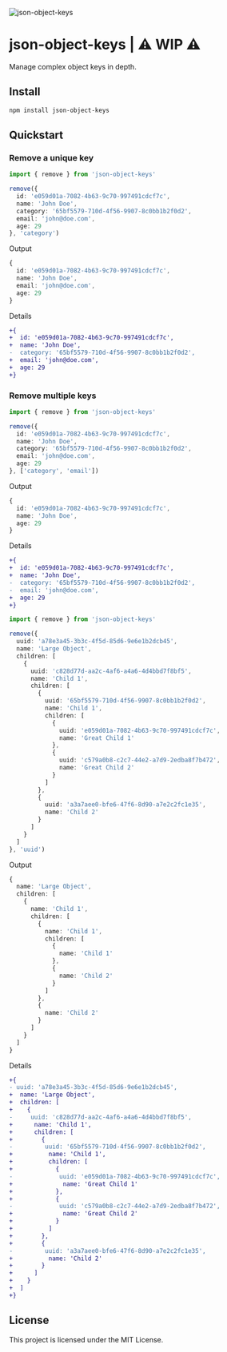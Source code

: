 ![json-object-keys](https://user-images.githubusercontent.com/16243531/222727947-360bc403-92b8-4dc2-8d1b-586215b49a2f.jpg)

# json-object-keys | ⚠️ WIP ⚠️

Manage complex object keys in depth.

## Install

```sh
npm install json-object-keys
```

## Quickstart

### Remove a unique key

```ts
import { remove } from 'json-object-keys'

remove({
  id: 'e059d01a-7082-4b63-9c70-997491cdcf7c',
  name: 'John Doe',
  category: '65bf5579-710d-4f56-9907-8c0bb1b2f0d2',
  email: 'john@doe.com',
  age: 29
}, 'category')
```

Output

```ts
{
  id: 'e059d01a-7082-4b63-9c70-997491cdcf7c',
  name: 'John Doe',
  email: 'john@doe.com',
  age: 29
}
```

Details

```diff
+{
+  id: 'e059d01a-7082-4b63-9c70-997491cdcf7c',
+  name: 'John Doe',
-  category: '65bf5579-710d-4f56-9907-8c0bb1b2f0d2',
+  email: 'john@doe.com',
+  age: 29
+}
```

### Remove multiple keys

```ts
import { remove } from 'json-object-keys'

remove({
  id: 'e059d01a-7082-4b63-9c70-997491cdcf7c',
  name: 'John Doe',
  category: '65bf5579-710d-4f56-9907-8c0bb1b2f0d2',
  email: 'john@doe.com',
  age: 29
}, ['category', 'email'])
```

Output

```ts
{
  id: 'e059d01a-7082-4b63-9c70-997491cdcf7c',
  name: 'John Doe',
  age: 29
}
```

Details

```diff
+{
+  id: 'e059d01a-7082-4b63-9c70-997491cdcf7c',
+  name: 'John Doe',
-  category: '65bf5579-710d-4f56-9907-8c0bb1b2f0d2',
-  email: 'john@doe.com',
+  age: 29
+}
```

```ts
import { remove } from 'json-object-keys'

remove({
  uuid: 'a78e3a45-3b3c-4f5d-85d6-9e6e1b2dcb45',
  name: 'Large Object',
  children: [
    {
      uuid: 'c828d77d-aa2c-4af6-a4a6-4d4bbd7f8bf5',
      name: 'Child 1',
      children: [
        {
          uuid: '65bf5579-710d-4f56-9907-8c0bb1b2f0d2',
          name: 'Child 1',
          children: [
            {
              uuid: 'e059d01a-7082-4b63-9c70-997491cdcf7c',
              name: 'Great Child 1'
            },
            {
              uuid: 'c579a0b8-c2c7-44e2-a7d9-2edba8f7b472',
              name: 'Great Child 2'
            }
          ]
        },
        {
          uuid: 'a3a7aee0-bfe6-47f6-8d90-a7e2c2fc1e35',
          name: 'Child 2'
        }
      ]
    }
  ]
}, 'uuid')
```

Output

```ts
{
  name: 'Large Object',
  children: [
    {
      name: 'Child 1',
      children: [
        {
          name: 'Child 1',
          children: [
            {
              name: 'Child 1'
            },
            {
              name: 'Child 2'
            }
          ]
        },
        {
          name: 'Child 2'
        }
      ]
    }
  ]
}
```

Details

```diff
+{
- uuid: 'a78e3a45-3b3c-4f5d-85d6-9e6e1b2dcb45',
+  name: 'Large Object',
+  children: [
+    {
-     uuid: 'c828d77d-aa2c-4af6-a4a6-4d4bbd7f8bf5',
+      name: 'Child 1',
+      children: [
+        {
-         uuid: '65bf5579-710d-4f56-9907-8c0bb1b2f0d2',
+          name: 'Child 1',
+          children: [
+            {
-             uuid: 'e059d01a-7082-4b63-9c70-997491cdcf7c',
+              name: 'Great Child 1'
+            },
+            {
-             uuid: 'c579a0b8-c2c7-44e2-a7d9-2edba8f7b472',
+              name: 'Great Child 2'
+            }
+          ]
+        },
+        {
-         uuid: 'a3a7aee0-bfe6-47f6-8d90-a7e2c2fc1e35',
+          name: 'Child 2'
+        }
+      ]
+    }
+  ]
+}
```

## License

This project is licensed under the MIT License.
